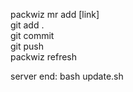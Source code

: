 packwiz mr add [link]  
git add .  
git commit  
git push  
packwiz refresh  

server end: bash update.sh
